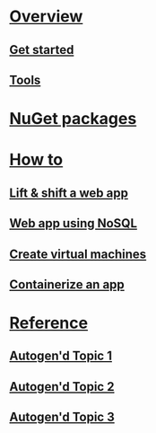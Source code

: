 # [Overview](index.md)
## [Get started](get-started.md)
## [Tools](#)

# [NuGet packages](packages.md)

# [How to](#)
## [Lift & shift a web app](#)
## [Web app using NoSQL](#)
## [Create virtual machines](#)
## [Containerize an app](#)

# [Reference](#)
## [Autogen'd Topic 1](#)
## [Autogen'd Topic 2](#)
## [Autogen'd Topic 3](#)
